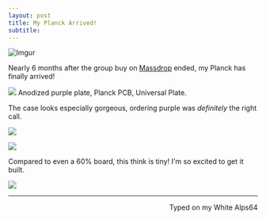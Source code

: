 ```yaml
---
layout: post
title: My Planck Arrived!
subtitle:
---
```


![Imgur](http://i.imgur.com/cAZkunOh.jpg)

Nearly 6 months after the group buy on [Massdrop](https://www.massdrop.com/buy/planck-mechanical-keyboard) ended, my Planck has finally arrived!

![](http://i.imgur.com/O3PoODuh.jpg)
Anodized purple plate, Planck PCB, Universal Plate.

The case looks especially gorgeous, ordering purple was _definitely_ the right call.

![](http://i.imgur.com/OGNHymgh.jpg)
 
![](http://i.imgur.com/18opJCqh.jpg)

Compared to even a 60% board, this think is tiny! I'm so excited to get it built.

![](http://i.imgur.com/pEUveWmh.jpg)

 ---
<p align="right">Typed on my White Alps64</p>
